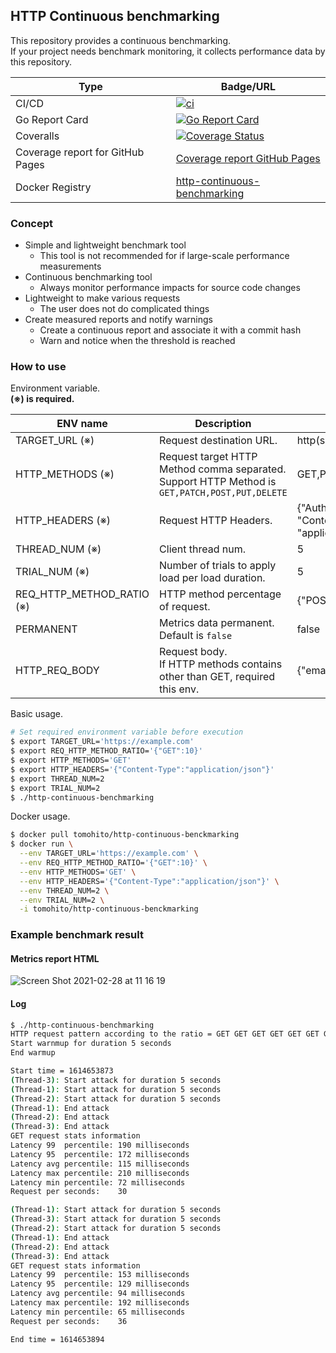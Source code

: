 ## HTTP Continuous benchmarking

This repository provides a continuous benchmarking.  
If your project needs benchmark monitoring, it collects performance data by this repository.

|Type|Badge/URL|
|---|---|
|CI/CD|[![ci](https://github.com/tomoyane/http-continuous-benchmarking/actions/workflows/ci.yml/badge.svg)](https://github.com/tomoyane/http-continuous-benchmarking/actions/workflows/ci.yml)|
|Go Report Card|[![Go Report Card](https://goreportcard.com/badge/github.com/tomoyane/http-continuous-benchmarking)](https://goreportcard.com/report/github.com/tomoyane/http-continuous-benchmarking)|
|Coveralls|[![Coverage Status](https://coveralls.io/repos/github/tomoyane/http-continuous-benchmarking/badge.svg?branch=main)](https://coveralls.io/github/tomoyane/http-continuous-benchmarking?branch=main)|
|Coverage report for GitHub Pages|[Coverage report GitHub Pages](https://tomoyane.github.io/http-continuous-benchmarking/#file0)
|Docker Registry|[http-continuous-benchmarking](https://hub.docker.com/r/tomohito/http-continuous-benckmarking)|

### Concept
* Simple and lightweight benchmark tool
  * This tool is not recommended for if large-scale performance measurements
* Continuous benchmarking tool
  * Always monitor performance impacts for source code changes
* Lightweight to make various requests
  * The user does not do complicated things
* Create measured reports and notify warnings
  * Create a continuous report and associate it with a commit hash
  * Warn and notice when the threshold is reached

### How to use
Environment variable.  
**(※) is required.**

|ENV name|Description|Example|
|---|---|---|
|TARGET_URL (※)|Request destination URL.|http(s)://xxxxxxx.com/api/v1/users|
|HTTP_METHODS (※)|Request target HTTP Method comma separated.<br>Support HTTP Method is `GET,PATCH,POST,PUT,DELETE` |GET,POST|
|HTTP_HEADERS (※)|Request HTTP Headers.|{"Authorization": "Bearer xxx", "Content-Type": "application/json"}|
|THREAD_NUM (※)|Client thread num.|5|
|TRIAL_NUM (※)|Number of trials to apply load per load duration.|5|
|REQ_HTTP_METHOD_RATIO (※)|HTTP method percentage of request.|{"POST": 4, "GET": 6}|
|PERMANENT|Metrics data permanent.<br>Default is `false`|false|
|HTTP_REQ_BODY|Request body.<br>If HTTP methods contains other than GET, required this env.|{"email": "test@gmail.com"}|

Basic usage.
```bash
# Set required environment variable before execution
$ export TARGET_URL='https://example.com'
$ export REQ_HTTP_METHOD_RATIO='{"GET":10}'
$ export HTTP_METHODS='GET'
$ export HTTP_HEADERS='{"Content-Type":"application/json"}'
$ export THREAD_NUM=2
$ export TRIAL_NUM=2
$ ./http-continuous-benchmarking
```

Docker usage.
```bash
$ docker pull tomohito/http-continuous-benckmarking
$ docker run \
  --env TARGET_URL='https://example.com' \
  --env REQ_HTTP_METHOD_RATIO='{"GET":10}' \
  --env HTTP_METHODS='GET' \
  --env HTTP_HEADERS='{"Content-Type":"application/json"}' \
  --env THREAD_NUM=2 \
  --env TRIAL_NUM=2 \
  -i tomohito/http-continuous-benckmarking
```

### Example benchmark result
#### Metrics report HTML
![Screen Shot 2021-02-28 at 11 16 19](https://user-images.githubusercontent.com/9509132/109417530-656e0180-7a07-11eb-922a-e6915d194eb8.png)

#### Log
```bash
$ ./http-continuous-benchmarking
HTTP request pattern according to the ratio = GET GET GET GET GET GET GET GET GET GET
Start warnmup for duration 5 seconds
End warmup

Start time = 1614653873
(Thread-3): Start attack for duration 5 seconds
(Thread-1): Start attack for duration 5 seconds
(Thread-2): Start attack for duration 5 seconds
(Thread-1): End attack
(Thread-2): End attack
(Thread-3): End attack
GET request stats information
Latency 99  percentile: 190 milliseconds
Latency 95  percentile: 172 milliseconds
Latency avg percentile: 115 milliseconds
Latency max percentile: 210 milliseconds
Latency min percentile: 72 milliseconds
Request per seconds:    30

(Thread-1): Start attack for duration 5 seconds
(Thread-3): Start attack for duration 5 seconds
(Thread-2): Start attack for duration 5 seconds
(Thread-1): End attack
(Thread-2): End attack
(Thread-3): End attack
GET request stats information
Latency 99  percentile: 153 milliseconds
Latency 95  percentile: 129 milliseconds
Latency avg percentile: 94 milliseconds
Latency max percentile: 192 milliseconds
Latency min percentile: 65 milliseconds
Request per seconds:    36

End time = 1614653894
```
